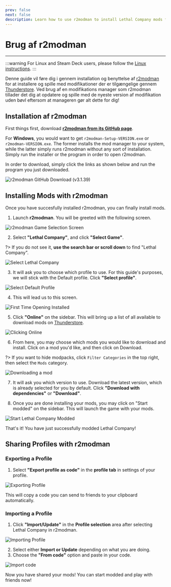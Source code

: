 ```yaml
---
prev: false
next: false
description: Learn how to use r2modman to install Lethal Company mods from Thunderstore.
---
```


# Brug af r2modman

***

:::warning
For Linux and Steam Deck users, please follow the [Linux instructions](installing-r2modman-linux).
:::

Denne guide vil føre dig i gennem installation og benyttelse af [r2modman](https://github.com/ebkr/r2modmanPlus/releases/latest/) for at installere og spille med modifikationer der er tilgængelige gennem [Thunderstore](https://thunderstore.io/c/lethal-company/). Ved brug af en modifikations manager som r2modman tillader det dig at opdatere og spille med de nyeste version af modifikation uden bøvl eftersom at manageren gør alt dette for dig!

## Installation af r2modman

<!-- f21c391c-0bc5-431d-a233-95323b95e01b -->

First things first, download [**r2modman from its GitHub page**](https://github.com/ebkr/r2modmanPlus/releases/latest/).

For **Windows**, you would want to get `r2modman-Setup-VERSION.exe` or `r2modman-VERSION.exe`. The former installs the mod manager to your system, while the latter simply runs r2modman without any sort of installation. Simply run the installer or the program in order to open r2modman.

In order to download, simply click the links as shown below and run the program you just downloaded.

![r2modman GitHub Download (v3.1.39)](/images/r2modman-install/r2modmandownload.png)

## Installing Mods with r2modman

Once you have succesfully installed r2modman, you can finally install mods.

1. Launch **r2modman**. You will be greeted with the following screen.

![r2modman Game Selection Screen](/images/r2modman-install/gameselection.png)

2. Select **"Lethal Company"**, and click **"Select Game"**.

?> If you do not see it, **use the search bar or scroll down** to find "Lethal Company".

![Select Lethal Company](/images/r2modman-install/selectlc.png)

3. It will ask you to choose which profile to use. For this guide's purposes, we will stick with the Default profile. Click **"Select profile"**.

![Select Default Profile](/images/r2modman-install/profileselect.png)

4. This will lead us to this screen.

![First Time Opening Installed](/images/r2modman-install/firsttimeinstall.png)

5. Click **"Online"** on the sidebar. This will bring up a list of all available to download mods on [Thunderstore](https://thunderstore.io/c/lethal-company/).

![Clicking Online](/images/r2modman-install/selectonline.png)

6. From here, you may choose which mods you would like to download and install. Click on a mod you'd like, and then click on Download.

?> If you want to hide modpacks, click `Filter Categories` in the top right, then select the `Mods` category.

![Downloading a mod](/images/r2modman-install/download.png)

7. It will ask you which version to use. Download the latest version, which is already selected for you by default. Click **"Download with dependencies"** or **"Download"**.

8. Once you are done installing your mods, you may click on "Start modded" on the sidebar. This will launch the game with your mods.

![Start Lethal Company Modded](/images/r2modman-install/startmodded.png)

That's it! You have just successfully modded Lethal Company!

## Sharing Profiles with r2modman

### Exporting a Profile

1. Select **"Export profile as code"** in the **profile tab** in settings of your profile.

![Exporting Profile](/images/r2modman-install/exportprofilecode.png)

This will copy a code you can send to friends to your clipboard automatically.

### Importing a Profile

1. Click **"Import/Update"** in the **Profile selection** area after selecting Lethal Company in r2modman.

![Importing Profile](/images/r2modman-install/importprofile.png)

2. Select either **Import or Update** depending on what you are doing.
3. Choose the **"From code"** option and paste in your code.

![Import code](/images/r2modman-install/importfromcode.png)

Now you have shared your mods! You can start modded and play with friends now!
